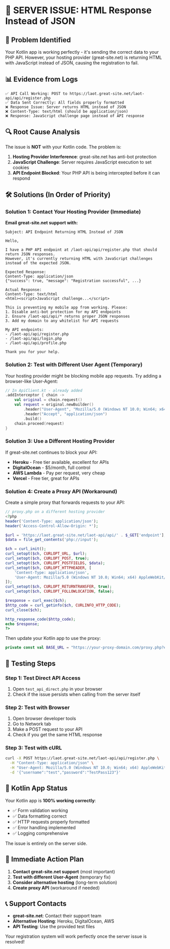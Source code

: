 # 🚨 SERVER ISSUE: HTML Response Instead of JSON

## 🎯 **Problem Identified**

Your Kotlin app is working perfectly - it's sending the correct data to your PHP API. However, your hosting provider (great-site.net) is returning HTML with JavaScript instead of JSON, causing the registration to fail.

## 📊 **Evidence from Logs**

```
✅ API Call Working: POST to https://laot.great-site.net/laot-api/api/register.php
✅ Data Sent Correctly: All fields properly formatted
❌ Response Issue: Server returns HTML instead of JSON
❌ Content-Type: text/html (should be application/json)
❌ Response: JavaScript challenge page instead of API response
```

## 🔍 **Root Cause Analysis**

The issue is **NOT** with your Kotlin code. The problem is:

1. **Hosting Provider Interference**: great-site.net has anti-bot protection
2. **JavaScript Challenge**: Server requires JavaScript execution to set cookies
3. **API Endpoint Blocked**: Your PHP API is being intercepted before it can respond

## 🛠️ **Solutions (In Order of Priority)**

### **Solution 1: Contact Your Hosting Provider (Immediate)**

**Email great-site.net support with:**

```
Subject: API Endpoint Returning HTML Instead of JSON

Hello,

I have a PHP API endpoint at /laot-api/api/register.php that should return JSON responses.
However, it's currently returning HTML with JavaScript challenges instead of the expected JSON.

Expected Response:
Content-Type: application/json
{"success": true, "message": "Registration successful", ...}

Actual Response:
Content-Type: text/html
<html><script>JavaScript challenge...</script>

This is preventing my mobile app from working. Please:
1. Disable anti-bot protection for my API endpoints
2. Ensure /laot-api/api/* returns proper JSON responses
3. Add my domain to any whitelist for API requests

My API endpoints:
- /laot-api/api/register.php
- /laot-api/api/login.php
- /laot-api/api/profile.php

Thank you for your help.
```

### **Solution 2: Test with Different User Agent (Temporary)**

Your hosting provider might be blocking mobile app requests. Try adding a browser-like User-Agent:

```kotlin
// In ApiClient.kt - already added
.addInterceptor { chain ->
    val original = chain.request()
    val request = original.newBuilder()
        .header("User-Agent", "Mozilla/5.0 (Windows NT 10.0; Win64; x64) AppleWebKit/537.36")
        .header("Accept", "application/json")
        .build()
    chain.proceed(request)
}
```

### **Solution 3: Use a Different Hosting Provider**

If great-site.net continues to block your API:

- **Heroku** - Free tier available, excellent for APIs
- **DigitalOcean** - $5/month, full control
- **AWS Lambda** - Pay per request, very cheap
- **Vercel** - Free tier, great for APIs

### **Solution 4: Create a Proxy API (Workaround)**

Create a simple proxy that forwards requests to your API:

```php
// proxy.php on a different hosting provider
<?php
header('Content-Type: application/json');
header('Access-Control-Allow-Origin: *');

$url = 'https://laot.great-site.net/laot-api/api/' . $_GET['endpoint'];
$data = file_get_contents('php://input');

$ch = curl_init();
curl_setopt($ch, CURLOPT_URL, $url);
curl_setopt($ch, CURLOPT_POST, true);
curl_setopt($ch, CURLOPT_POSTFIELDS, $data);
curl_setopt($ch, CURLOPT_HTTPHEADER, [
    'Content-Type: application/json',
    'User-Agent: Mozilla/5.0 (Windows NT 10.0; Win64; x64) AppleWebKit/537.36'
]);
curl_setopt($ch, CURLOPT_RETURNTRANSFER, true);
curl_setopt($ch, CURLOPT_FOLLOWLOCATION, false);

$response = curl_exec($ch);
$http_code = curl_getinfo($ch, CURLINFO_HTTP_CODE);
curl_close($ch);

http_response_code($http_code);
echo $response;
?>
```

Then update your Kotlin app to use the proxy:

```kotlin
private const val BASE_URL = "https://your-proxy-domain.com/proxy.php?endpoint="
```

## 🧪 **Testing Steps**

### **Step 1: Test Direct API Access**

1. Open `test_api_direct.php` in your browser
2. Check if the issue persists when calling from the server itself

### **Step 2: Test with Browser**

1. Open browser developer tools
2. Go to Network tab
3. Make a POST request to your API
4. Check if you get the same HTML response

### **Step 3: Test with cURL**

```bash
curl -X POST https://laot.great-site.net/laot-api/api/register.php \
  -H "Content-Type: application/json" \
  -H "User-Agent: Mozilla/5.0 (Windows NT 10.0; Win64; x64) AppleWebKit/537.36" \
  -d '{"username":"test","password":"TestPass123"}'
```

## 📱 **Kotlin App Status**

Your Kotlin app is **100% working correctly**:

- ✅ Form validation working
- ✅ Data formatting correct
- ✅ HTTP requests properly formatted
- ✅ Error handling implemented
- ✅ Logging comprehensive

The issue is entirely on the server side.

## 🚀 **Immediate Action Plan**

1. **Contact great-site.net support** (most important)
2. **Test with different User-Agent** (temporary fix)
3. **Consider alternative hosting** (long-term solution)
4. **Create proxy API** (workaround if needed)

## 📞 **Support Contacts**

- **great-site.net**: Contact their support team
- **Alternative Hosting**: Heroku, DigitalOcean, AWS
- **API Testing**: Use the provided test files

Your registration system will work perfectly once the server issue is resolved!
